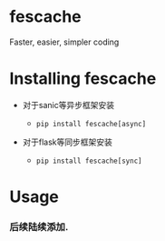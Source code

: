 # fescache
Faster, easier, simpler coding

# Installing fescache
- 对于sanic等异步框架安装
    - ```pip install fescache[async]```

- 对于flask等同步框架安装
    - ```pip install fescache[sync]```

# Usage
### 后续陆续添加.
